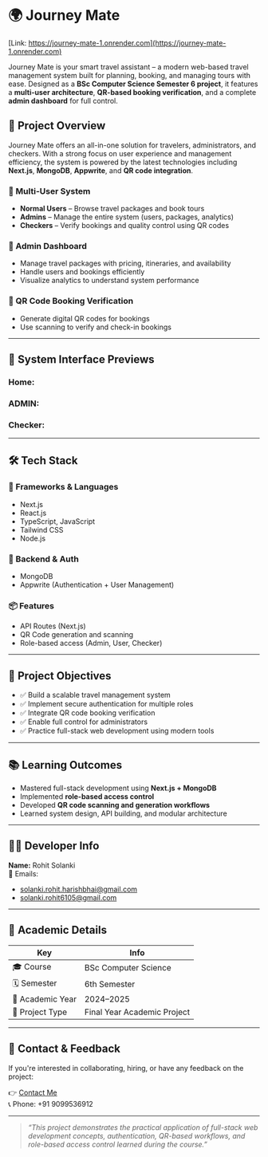 # 🌍 Journey Mate

[Link: https://journey-mate-1.onrender.com](https://journey-mate-1.onrender.com)

Journey Mate is your smart travel assistant – a modern web-based travel management system built for planning, booking, and managing tours with ease. Designed as a **BSc Computer Science Semester 6 project**, it features a **multi-user architecture**, **QR-based booking verification**, and a complete **admin dashboard** for full control.

## 🧾 Project Overview

Journey Mate offers an all-in-one solution for travelers, administrators, and checkers. With a strong focus on user experience and management efficiency, the system is powered by the latest technologies including **Next.js**, **MongoDB**, **Appwrite**, and **QR code integration**.

### 🔐 Multi-User System
- **Normal Users** – Browse travel packages and book tours
- **Admins** – Manage the entire system (users, packages, analytics)
- **Checkers** – Verify bookings and quality control using QR codes

### 📅 Admin Dashboard
- Manage travel packages with pricing, itineraries, and availability
- Handle users and bookings efficiently
- Visualize analytics to understand system performance

### 📲 QR Code Booking Verification
- Generate digital QR codes for bookings
- Use scanning to verify and check-in bookings

---

## 📸 System Interface Previews

### Home:
### ADMIN:
### Checker:

---

## 🛠️ Tech Stack

### 🔧 Frameworks & Languages
- Next.js
- React.js
- TypeScript, JavaScript
- Tailwind CSS
- Node.js

### 🧩 Backend & Auth
- MongoDB
- Appwrite (Authentication + User Management)

### 📦 Features
- API Routes (Next.js)
- QR Code generation and scanning
- Role-based access (Admin, User, Checker)

---

## 🎯 Project Objectives

- ✅ Build a scalable travel management system
- ✅ Implement secure authentication for multiple roles
- ✅ Integrate QR code booking verification
- ✅ Enable full control for administrators
- ✅ Practice full-stack web development using modern tools

---

## 📚 Learning Outcomes

- Mastered full-stack development using **Next.js + MongoDB**
- Implemented **role-based access control**
- Developed **QR code scanning and generation workflows**
- Learned system design, API building, and modular architecture

---

## 👨‍💻 Developer Info

**Name:** Rohit Solanki  
📧 Emails:
- solanki.rohit.harishbhai@gmail.com
- solanki.rohit6105@gmail.com

---


## 📖 Academic Details

| Key | Info |
|-----|------|
| 🎓 Course | BSc Computer Science |
| 🗓️ Semester | 6th Semester |
| 📅 Academic Year | 2024–2025 |
| 📌 Project Type | Final Year Academic Project |

---

## 🤝 Contact & Feedback

If you're interested in collaborating, hiring, or have any feedback on the project:

👉 [Contact Me](mailto:solanki.rohit.harishbhai@gmail.com)  
📞 Phone: +91 9099536912

---

> *“This project demonstrates the practical application of full-stack web development concepts, authentication, QR-based workflows, and role-based access control learned during the course.”*
